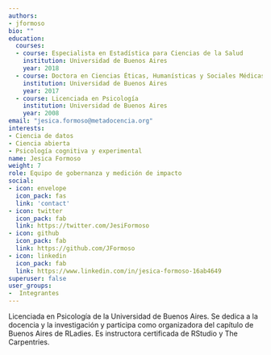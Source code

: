 ```yaml
---
authors:
- jformoso
bio: ""
education:
  courses:
  - course: Especialista en Estadística para Ciencias de la Salud
    institution: Universidad de Buenos Aires
    year: 2018
  - course: Doctora en Ciencias Éticas, Humanísticas y Sociales Médicas
    institution: Universidad de Buenos Aires
    year: 2017
  - course: Licenciada en Psicología
    institution: Universidad de Buenos Aires
    year: 2008
email: "jesica.formoso@metadocencia.org"
interests:
- Ciencia de datos
- Ciencia abierta
- Psicología cognitiva y experimental
name: Jesica Formoso
weight: 7
role: Equipo de gobernanza y medición de impacto
social:
- icon: envelope
  icon_pack: fas
  link: 'contact'
- icon: twitter
  icon_pack: fab
  link: https://twitter.com/JesiFormoso
- icon: github
  icon_pack: fab
  link: https://github.com/JFormoso
- icon: linkedin
  icon_pack: fab
  link: https://www.linkedin.com/in/jesica-formoso-16ab4649
superuser: false
user_groups:
-  Integrantes
---
```


Licenciada en Psicología de la Universidad de Buenos Aires. Se dedica a la docencia y la investigación y participa como organizadora del capítulo de Buenos Aires de RLadies. Es instructora certificada de RStudio y The Carpentries.
